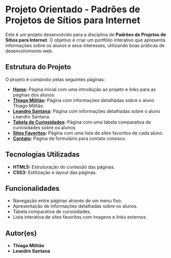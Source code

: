 # Projeto Orientado - Padrões de Projetos de Sítios para Internet

Este é um projeto desenvolvido para a disciplina de **Padrões de Projetos de Sítios para Internet**. O objetivo é criar um portfólio interativo que apresenta informações sobre os alunos e seus interesses, utilizando boas práticas de desenvolvimento web.

## Estrutura do Projeto

O projeto é composto pelas seguintes páginas:

- **[Home](home.html):** Página inicial com uma introdução ao projeto e links para as páginas dos alunos.
- **[Thiago Militão](thiagomilitao.html):** Página com informações detalhadas sobre o aluno Thiago Militão.
- **[Leandro Santana](leandroSantana.html):** Página com informações detalhadas sobre o aluno Leandro Santana.
- **[Tabela de Curiosidades](tabeladecuriosidade.html):** Página com uma tabela comparativa de curiosidades sobre os alunos.
- **[Sites Favoritos](sitesFavoritos.html):** Página com uma lista de sites favoritos de cada aluno.
- **[Contato](contato.html):** Página de formulário para contato conosco.
## Tecnologias Utilizadas

- **HTML5:** Estruturação do conteúdo das páginas.
- **CSS3:** Estilização e layout das páginas.

## Funcionalidades

- Navegação entre páginas através de um menu fixo.
- Apresentação de informações detalhadas sobre os alunos.
- Tabela comparativa de curiosidades.
- Lista interativa de sites favoritos com imagens e links externos.

## Autor(es)

- **Thiago Militão**
- **Leandro Santana**
